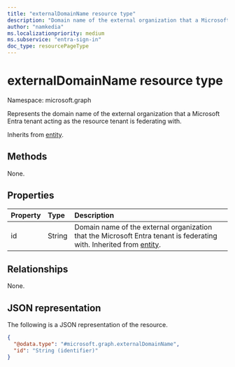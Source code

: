 ```yaml
---
title: "externalDomainName resource type"
description: "Domain name of the external organization that a Microsoft Entra tenant acting as the resource tenant is federating with."
author: "namkedia"
ms.localizationpriority: medium
ms.subservice: "entra-sign-in"
doc_type: resourcePageType
---
```


# externalDomainName resource type

Namespace: microsoft.graph

Represents the domain name of the external organization that a Microsoft Entra tenant acting as the resource tenant is federating with.

Inherits from [entity](../resources/entity.md).

## Methods
None.

## Properties
|Property|Type|Description|
|:---|:---|:---|
|id|String|Domain name of the external organization that the Microsoft Entra tenant is federating with. Inherited from [entity](../resources/entity.md).|

## Relationships
None.

## JSON representation
The following is a JSON representation of the resource.
<!-- {
  "blockType": "resource",
  "keyProperty": "id",
  "@odata.type": "microsoft.graph.externalDomainName",
  "baseType": "microsoft.graph.entity",
  "openType": false
}
-->
``` json
{
  "@odata.type": "#microsoft.graph.externalDomainName",
  "id": "String (identifier)"
}
```
